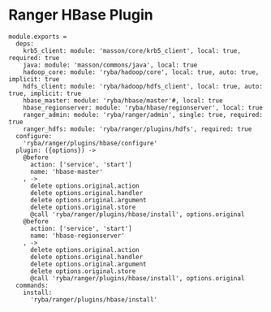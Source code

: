 # Ranger HBase Plugin

    module.exports =
      deps:
        krb5_client: module: 'masson/core/krb5_client', local: true, required: true
        java: module: 'masson/commons/java', local: true
        hadoop_core: module: 'ryba/hadoop/core', local: true, auto: true, implicit: true
        hdfs_client: module: 'ryba/hadoop/hdfs_client', local: true, auto: true, implicit: true
        hbase_master: module: 'ryba/hbase/master'#, local: true
        hbase_regionserver: module: 'ryba/hbase/regionserver', local: true
        ranger_admin: module: 'ryba/ranger/admin', single: true, required: true
        ranger_hdfs: module: 'ryba/ranger/plugins/hdfs', required: true
      configure:
        'ryba/ranger/plugins/hbase/configure'
      plugin: ({options}) ->
        @before
          action: ['service', 'start']
          name: 'hbase-master'
        , ->
          delete options.original.action
          delete options.original.handler
          delete options.original.argument
          delete options.original.store
          @call 'ryba/ranger/plugins/hbase/install', options.original
        @before
          action: ['service', 'start']
          name: 'hbase-regionserver'
        , ->
          delete options.original.action
          delete options.original.handler
          delete options.original.argument
          delete options.original.store
          @call 'ryba/ranger/plugins/hbase/install', options.original
      commands:
        install:
          'ryba/ranger/plugins/hbase/install'
